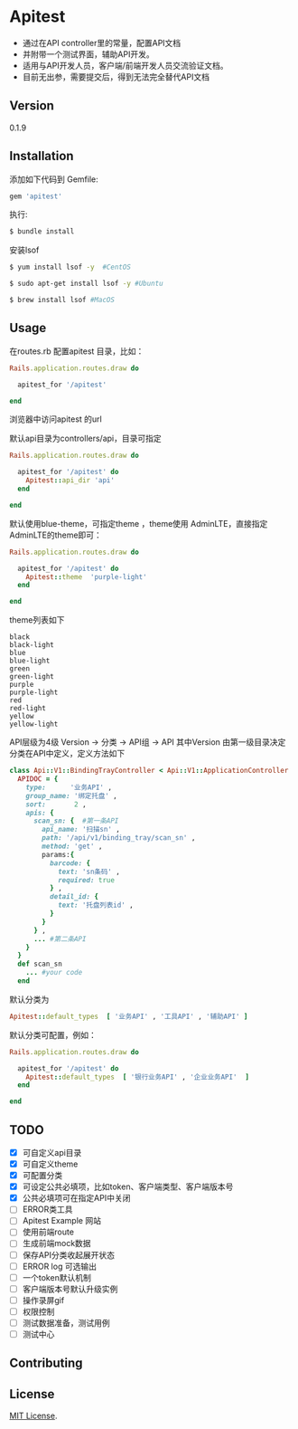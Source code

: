 # Apitest
- 通过在API controller里的常量，配置API文档
- 并附带一个测试界面，辅助API开发。
- 适用与API开发人员，客户端/前端开发人员交流验证文档。
- 目前无出参，需要提交后，得到无法完全替代API文档

## Version 
0.1.9

## Installation
添加如下代码到 Gemfile:

```ruby
gem 'apitest'
```

执行:
```bash
$ bundle install
```

安装lsof


```bash
$ yum install lsof -y  #CentOS
```

```bash
$ sudo apt-get install lsof -y #Ubuntu
```

```bash
$ brew install lsof #MacOS
```

## Usage

在routes.rb 配置apitest 目录，比如：

```ruby
Rails.application.routes.draw do

  apitest_for '/apitest'

end
```

浏览器中访问apitest 的url

默认api目录为controllers/api，目录可指定

```ruby
Rails.application.routes.draw do

  apitest_for '/apitest' do 
    Apitest::api_dir 'api'
  end 

end
```

默认使用blue-theme，可指定theme ，theme使用 AdminLTE，直接指定AdminLTE的theme即可：

``` ruby
Rails.application.routes.draw do

  apitest_for '/apitest' do 
    Apitest::theme  'purple-light'
  end

end
```
theme列表如下
```
black
black-light
blue
blue-light
green
green-light
purple
purple-light
red
red-light
yellow
yellow-light
```

API层级为4级
Version -> 分类 -> API组 -> API
其中Version 由第一级目录决定
分类在API中定义，定义方法如下

```ruby
class Api::V1::BindingTrayController < Api::V1::ApplicationController
  APIDOC = {
    type:      '业务API' ,
    group_name: '绑定托盘' ,
    sort:       2 ,
    apis: {
      scan_sn: {  #第一条API
        api_name: '扫描sn' ,
        path: '/api/v1/binding_tray/scan_sn' ,
        method: 'get' ,
        params:{
          barcode: {
            text: 'sn条码' ,
            required: true 
          } , 
          detail_id: {
            text: '托盘列表id' ,
          }
        }
      } ,
      ... #第二条API
    }
  }
  def scan_sn
    ... #your code
  end
```

默认分类为
```ruby
Apitest::default_types  [ '业务API' , '工具API' , '辅助API' ]
```
默认分类可配置，例如：

```ruby
Rails.application.routes.draw do

  apitest_for '/apitest' do 
    Apitest::default_types  [ '银行业务API' , '企业业务API'  ]
  end

end
```



## TODO
- [x] 可自定义api目录
- [x] 可自定义theme
- [x] 可配置分类
- [x] 可设定公共必填项，比如token、客户端类型、客户端版本号
- [x] 公共必填项可在指定API中关闭
- [ ] ERROR类工具
- [ ] Apitest Example 网站
- [ ] 使用前端route
- [ ] 生成前端mock数据
- [ ] 保存API分类收起展开状态
- [ ] ERROR log 可选输出
- [ ] 一个token默认机制
- [ ] 客户端版本号默认升级实例
- [ ] 操作录屏gif
- [ ] 权限控制
- [ ] 测试数据准备，测试用例
- [ ] 测试中心

## Contributing


## License
[MIT License](http://opensource.org/licenses/MIT).